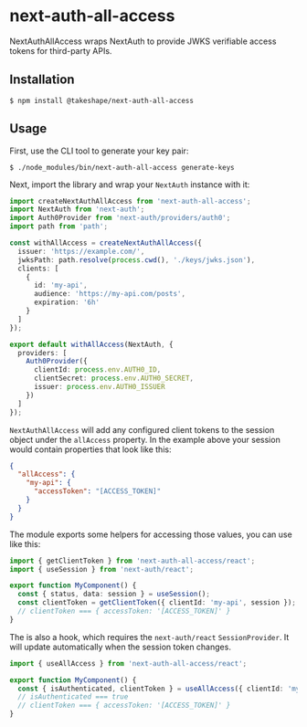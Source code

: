# next-auth-all-access

NextAuthAllAccess wraps NextAuth to provide JWKS verifiable access tokens for
third-party APIs.

## Installation

```
$ npm install @takeshape/next-auth-all-access
```

## Usage

First, use the CLI tool to generate your key pair:

```
$ ./node_modules/bin/next-auth-all-access generate-keys
```

Next, import the library and wrap your `NextAuth` instance with it:

```typescript
import createNextAuthAllAccess from 'next-auth-all-access';
import NextAuth from 'next-auth';
import Auth0Provider from 'next-auth/providers/auth0';
import path from 'path';

const withAllAccess = createNextAuthAllAccess({
  issuer: 'https://example.com/',
  jwksPath: path.resolve(process.cwd(), './keys/jwks.json'),
  clients: [
    {
      id: 'my-api',
      audience: 'https://my-api.com/posts',
      expiration: '6h'
    }
  ]
});

export default withAllAccess(NextAuth, {
  providers: [
    Auth0Provider({
      clientId: process.env.AUTH0_ID,
      clientSecret: process.env.AUTH0_SECRET,
      issuer: process.env.AUTH0_ISSUER
    })
  ]
});
```

`NextAuthAllAccess` will add any configured client tokens to the session object
under the `allAccess` property. In the example above your session would contain
properties that look like this:

```json
{
  "allAccess": {
    "my-api": {
      "accessToken": "[ACCESS_TOKEN]"
    }
  }
}
```

The module exports some helpers for accessing those values, you can use like
this:

```typescript
import { getClientToken } from 'next-auth-all-access/react';
import { useSession } from 'next-auth/react';

export function MyComponent() {
  const { status, data: session } = useSession();
  const clientToken = getClientToken({ clientId: 'my-api', session });
  // clientToken === { accessToken: '[ACCESS_TOKEN]' }
}
```
The is also a hook, which requires the `next-auth/react` `SessionProvider`. It
will update automatically when the session token changes.

```typescript
import { useAllAccess } from 'next-auth-all-access/react';

export function MyComponent() {
  const { isAuthenticated, clientToken } = useAllAccess({ clientId: 'my-api', required: true });
  // isAuthenticated === true
  // clientToken === { accessToken: '[ACCESS_TOKEN]' }
}
```
